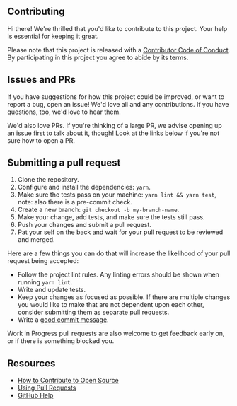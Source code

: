 ## Contributing

[pr]: /compare
[code-of-conduct]: CODE_OF_CONDUCT.md

Hi there! We're thrilled that you'd like to contribute to this project. Your help is essential for keeping it great.

Please note that this project is released with a [Contributor Code of Conduct][code-of-conduct]. By participating in this project you agree to abide by its terms.

## Issues and PRs

If you have suggestions for how this project could be improved, or want to report a bug, open an issue! We'd love all and any contributions. If you have questions, too, we'd love to hear them.

We'd also love PRs. If you're thinking of a large PR, we advise opening up an issue first to talk about it, though! Look at the links below if you're not sure how to open a PR.

## Submitting a pull request

1. Clone the repository.
1. Configure and install the dependencies: `yarn`.
1. Make sure the tests pass on your machine: `yarn lint && yarn test`, note: also there is a pre-commit check.
1. Create a new branch: `git checkout -b my-branch-name`.
1. Make your change, add tests, and make sure the tests still pass.
1. Push your changes and submit a pull request.
1. Pat your self on the back and wait for your pull request to be reviewed and merged.

Here are a few things you can do that will increase the likelihood of your pull request being accepted:

- Follow the project lint rules. Any linting errors should be shown when running `yarn lint`.
- Write and update tests.
- Keep your changes as focused as possible. If there are multiple changes you would like to make that are not dependent upon each other, consider submitting them as separate pull requests.
- Write a [good commit message](http://tbaggery.com/2008/04/19/a-note-about-git-commit-messages.html).

Work in Progress pull requests are also welcome to get feedback early on, or if there is something blocked you.

## Resources

- [How to Contribute to Open Source](https://opensource.guide/how-to-contribute/)
- [Using Pull Requests](https://help.github.com/articles/about-pull-requests/)
- [GitHub Help](https://help.github.com)
